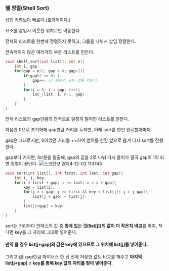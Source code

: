 ### 쉘 정렬(Shell Sort)
삽입 정렬보다 빠르다.(효과적이다.)

요소를 삽입시 이웃한 위치로만 이동한다.

전체의 리스트를 한번에 정렬하지 못하고, 그룹을 나눠서 삽입 정렬한다.

연속적이지 않은 여러개의 부분 리스트를 만든다.

```c
void shell_sort(int list[], int n){
    int i, gap;
    for(gap = n/2; gap > 0; gap/2){
        if(gap%2 == 0) {
            gap++; // 홀수가 되는 것을 막는다.
        }
        for(i = 0; i < gap; i++){
            inc_(list, i, n-1, gap)
        }
    }`
}
```
전체 리스트의 gap만큼의 간격으로 일정히 떨어진 리스트를 만든다.

처음엔 0으로 초기화해 gap만큼 거리를 두지만, 아래 sort를 한번 완료할때마다

gap은 그대로지만, 0이었던 거리를 ++하여 범위를 한칸 앞으로 움겨 다시 sort를 진행한다.

gap보다 커지면, for문을 탈출해, gap의 값을 2로 나눠 다시 들어가 결국 gap이 1이 되면 정렬이 끝난다.
![스크린샷 2024-12-02 113743](https://github.com/user-attachments/assets/bb337c9a-97b2-4d46-be45-d5face0365d1)

```c
void sort(int list[], int first, int last, int gap){
    int i, j, key;
    for(i = first + gap; i <= last; i = i + gap){
        key = list[i];
        for(j = i-gap; j >= first && key < list[j]; j = j-gap){
            list[j + gap] = list[j];
        }
        list[j+gap] = key;
    }
}
```
sort는 거리마다 인덱스의 값 중 **앞에 있는 것(list[j])의 값이 더 작은지 비교**를 하여, 작다면 key를 그 자리에 그대로 넣어준다.

#### 만약 클 경우 list[j+gap]의 값은 key에 있으므로 그 위치에 list[j]를 넣어준다.

그리고 j를 gap만큼 마이너스 한 뒤 전에 저장한 값도 비교를 해주고 **마지막 list[j+gap] = key를 통해 key 값의 자리를 찾아 넣어준다.**